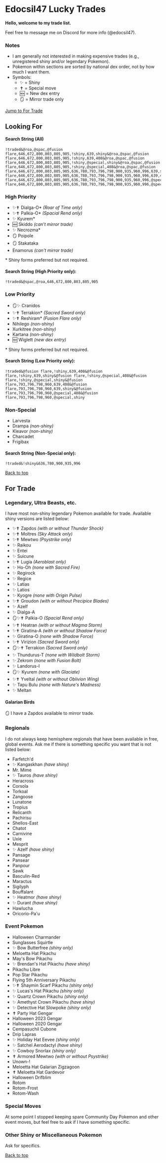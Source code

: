 # Edocsil47 Lucky Trades
**Hello, welcome to my trade list.**

Feel free to message me on Discord for more info (@edocsil47).
### Notes
- I am generally not interested in making expensive trades (e.g., unregistered shiny and/or legendary Pokemon).
- Pokemon within sections are sorted by national dex order, not by how much I want them.
- Symbols:
  - ✨ = Shiny
  - ✝️ = Special move
  - 🆕 = New dex entry
  - 🪞 = Mirror trade only

[Jump to For Trade](#for-trade)
## Looking For
#### Search String (All)
```
!traded&@roa,@spac,@fusion flare,646,672,800,803,805,905,!shiny,639,shiny&@roa,@spac,@fusion flare,646,672,800,803,805,905,!shiny,639,408&@roa,@spac,@fusion flare,646,672,800,803,805,905,!shiny,@special,shiny&@roa,@spac,@fusion flare,646,672,800,803,805,905,!shiny,@special,408&@roa,@spac,@fusion flare,646,672,800,803,805,905,636,780,793,796,798,900,935,960,996,639,shiny&@roa,@spac,@fusion flare,646,672,800,803,805,905,636,780,793,796,798,900,935,960,996,639,408&@roa,@spac,@fusion flare,646,672,800,803,805,905,636,780,793,796,798,900,935,960,996,@special,shiny&@roa,@spac,@fusion flare,646,672,800,803,805,905,636,780,793,796,798,900,935,960,996,@special,408
```
### High Priority
- ✨✝️ Dialga-O\* *(Roar of Time only)*
- ✨✝️ Palkia-O\* *(Spacial Rend only)*
- ✨ Kyurem\*
- 🆕 Skiddo *(can’t mirror trade)*
- ✨ Necrozma\*
- 🪞 Poipole
- 🪞 Stakataka
- Enamorus *(can't mirror trade)*

\* Shiny forms preferred but not required.
#### Search String (High Priority only):
```
!traded&@spac,@roa,646,672,800,803,805,905
```
### Low Priority
- 🪞✨ Cranidos
- ✨✝️ Terrakion\* *(Sacred Sword only)*
- ✨✝️ Reshiram\* *(Fusion Flare only)*
- Nihilego *(non-shiny)*
- Xurkitree *(non-shiny)*
- Kartana *(non-shiny)*
- 🆕 Wiglett *(new dex entry)*

\* Shiny forms preferred but not required.
#### Search String (Low Priority only):
```
!traded&@fusion flare,!shiny,639,408&@fusion flare,!shiny,639,shiny&@fusion flare,!shiny,@special,408&@fusion flare,!shiny,@special,shiny&@fusion flare,793,796,798,960,639,408&@fusion flare,793,796,798,960,639,shiny&@fusion flare,793,796,798,960,@special,408&@fusion flare,793,796,798,960,@special,shiny
```
### Non-Special
- Larvesta
- Drampa *(non-shiny)*
- Kleavor *(non-shiny)*
- Charcadet
- Frigibax
#### Search String (Non-Special only):
```
!traded&!shiny&636,780,900,935,996
```
[Back to top](#looking-for)
## For Trade
### Legendary, Ultra Beasts, etc.
I have most non-shiny legendary Pokemon available for trade. Available shiny versions are listed below:
- ✨✝️ Zapdos *(with or without Thunder Shock)*
- ✨✝️ Moltres *(Sky Attack only)*
- ✨✝️ Mewtwo *(Psystrike only)*
- ✨ Raikou
- ✨ Entei
- ✨ Suicune
- ✨✝️ Lugia *(Aeroblast only)*
- ✨ Ho-Oh *(none with Sacred Fire)*
- ✨ Regirock
- ✨ Regice
- ✨ Latias
- ✨ Latios
- ✨ Kyogre *(none with Origin Pulse)*
- ✨✝️ Groudon *(with or without Precipice Blades)*
- ✨ Azelf
- ✨ Dialga-A
- 🪞✨✝️ Palkia-O *(Spacial Rend only)*
- ✨✝️ Heatran *(with or without Magma Storm)*
- ✨✝️ Giratina-A *(with or without Shadow Force)*
- ✨ Giratina-O *(none with Shadow Force)*
- ✨✝️ Virizion *(Sacred Sword only)*
- 🪞✨✝️ Terrakion *(Sacred Sword only)*
- ✨ Thundurus-T *(none with Wildbolt Storm)*
- ✨ Zekrom *(none with Fusion Bolt)*
- ✨ Landorus-I
- 🪞✨ Kyurem *(none with Glaciate)*
- ✨✝️ Yveltal *(with or without Oblivion Wing)*
- ✨ Tapu Bulu *(none with Nature's Madness)*
- ✨ Meltan
#### Galarian Birds
🪞 I have a Zapdos available to mirror trade.
### Regionals
I do not always keep hemisphere regionals that have been available in free, global events. Ask me if there is something specific you want that is not listed below:
- Farfetch'd
- ✨ Kangaskhan *(have shiny)*
- Mr. Mime
- ✨ Tauros *(have shiny)*
- Heracross
- Corsola
- Torkoal
- Zangoose
- Lunatone
- Tropius
- Relicanth
- Pachirisu
- Shellos-East
- Chatot
- Carnivine
- Uxie
- Mesprit
- ✨ Azelf *(have shiny)*
- Pansage
- Pansear
- Panpour
- Sawk
- Basculin-Red
- Maractus
- Sigilyph
- Bouffalant
- ✨ Heatmor *(have shiny)*
- ✨ Durant *(have shiny)*
- Hawlucha
- Oricorio-Pa'u
### Event Pokemon
- Halloween Charmander
- Sunglasses Squirtle
- ✨ Bow Butterfree *(shiny only)*
- Meloetta Hat Pikachu
- May's Bow Pikachu
- ✨ Brendan's Hat Pikachu *(have shiny)*
- Pikachu Libre
- Pop Star Pikachu
- Flying 5th Anniversary Pikachu
- ✨✝️ Shaymin Scarf Pikachu *(shiny only)*
- ✨ Lucas's Hat Pikachu *(shiny only)*
- ✨ Quartz Crown Pikachu *(shiny only)*
- ✨ Amethyst Crown Pikachu *(have shiny)*
- ✨ Detective Hat Slowpoke *(shiny only)*
- ✝️ Party Hat Gengar
- Halloween 2023 Gengar
- Halloween 2020 Gengar
- Cempasuchil Cubone
- Drip Lapras
- ✨ Holiday Hat Eevee *(shiny only)*
- ✨ Satchel Aerodactyl *(have shiny)*
- ✨ Cowboy Snorlax *(shiny only)*
- ✝️ Armored Mewtwo *(with or without Psystrike)*
- Unown-!
- Meloetta Hat Galarian Zigzagoon
- ✝️ Meloetta Hat Gardevoir
- Halloween Drifblim
- Rotom
- Rotom-Frost
- Rotom-Wash
### Special Moves
At some point I stopped keeping spare Community Day Pokemon and other event moves, but feel free to ask if I have something specific.
### Other Shiny or Miscellaneous Pokemon
Ask for specifics.

[Back to top](#looking-for)
